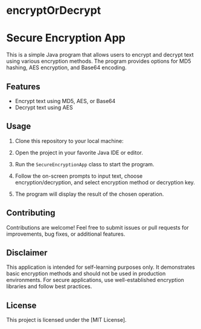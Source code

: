 # encryptOrDecrypt
 
# Secure Encryption App

This is a simple Java program that allows users to encrypt and decrypt text using various encryption methods. The program provides options for MD5 hashing, AES encryption, and Base64 encoding.

## Features

- Encrypt text using MD5, AES, or Base64
- Decrypt text using AES

## Usage

1. Clone this repository to your local machine:

2. Open the project in your favorite Java IDE or editor.

3. Run the `SecureEncryptionApp` class to start the program.

4. Follow the on-screen prompts to input text, choose encryption/decryption, and select encryption method or decryption key.

5. The program will display the result of the chosen operation.

## Contributing

Contributions are welcome! Feel free to submit issues or pull requests for improvements, bug fixes, or additional features.

## Disclaimer

This application is intended for self-learning purposes only. It demonstrates basic encryption methods and should not be used in production environments. For secure applications, use well-established encryption libraries and follow best practices.

## License

This project is licensed under the [MIT License].
